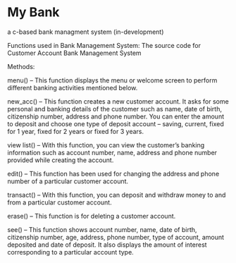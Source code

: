 # My Bank
a c-based bank managment system (in-development)


Functions used in Bank Management System:
The source code for Customer Account Bank Management System 

Methods: 

menu() – This function displays the menu or welcome screen to perform different banking activities mentioned below.

new_acc() – This function creates a new customer account. It asks for some  personal and banking details of the customer such as name, date of birth, citizenship number, address and phone number. You can enter the amount to deposit and choose one type of deposit account – saving, current, fixed for 1 year, fixed for 2 years or fixed for 3 years.

view list() – With this function, you can view the customer’s banking information such as account number, name, address and phone number provided while creating the account.

edit() – This function has been used for changing the address and phone number of a particular customer account.

transact() – With this function, you can deposit and withdraw money to and from a particular customer account.

erase() – This function is for deleting a customer account.

see() – This function shows account number, name, date of birth, citizenship number, age, address, phone number, type of account, amount deposited and date of deposit. It also displays the amount of interest corresponding to a particular account type.
